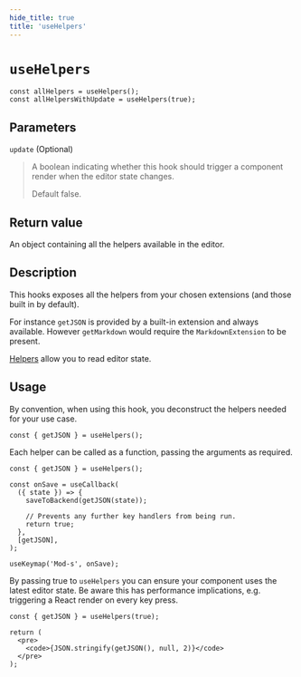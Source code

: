 ```yaml
---
hide_title: true
title: 'useHelpers'
---
```


# `useHelpers`

```tsx
const allHelpers = useHelpers();
const allHelpersWithUpdate = useHelpers(true);
```

## Parameters

`update` (Optional)

> A boolean indicating whether this hook should trigger a component render when the editor state changes.
>
> Default false.

## Return value

An object containing all the helpers available in the editor.

## Description

This hooks exposes all the helpers from your chosen extensions (and those built in by default).

For instance `getJSON` is provided by a built-in extension and always available. However `getMarkdown` would require the `MarkdownExtension` to be present.

[Helpers](/docs/getting-started/commands-and-helpers#helpers) allow you to read editor state.

## Usage

By convention, when using this hook, you deconstruct the helpers needed for your use case.

```tsx
const { getJSON } = useHelpers();
```

Each helper can be called as a function, passing the arguments as required.

```tsx
const { getJSON } = useHelpers();

const onSave = useCallback(
  ({ state }) => {
    saveToBackend(getJSON(state));

    // Prevents any further key handlers from being run.
    return true;
  },
  [getJSON],
);

useKeymap('Mod-s', onSave);
```

By passing true to `useHelpers` you can ensure your component uses the latest editor state. Be aware this has performance implications, e.g. triggering a React render on every key press.

```tsx
const { getJSON } = useHelpers(true);

return (
  <pre>
    <code>{JSON.stringify(getJSON(), null, 2)}</code>
  </pre>
);
```
